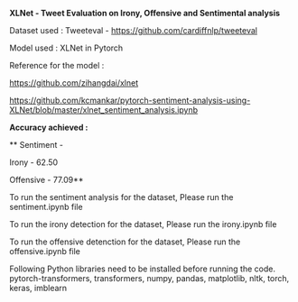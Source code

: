 **XLNet - Tweet Evaluation on Irony, Offensive and Sentimental analysis**

Dataset used : Tweeteval - 
https://github.com/cardiffnlp/tweeteval

Model used : XLNet in Pytorch

Reference for the model : 

https://github.com/zihangdai/xlnet

https://github.com/kcmankar/pytorch-sentiment-analysis-using-XLNet/blob/master/xlnet_sentiment_analysis.ipynb



**Accuracy achieved :**
  
**  Sentiment -
  
  Irony - 62.50
  
  Offensive - 77.09**
  
  To run the sentiment analysis for the dataset, Please run the sentiment.ipynb file
  
  To run the irony detection for the dataset, Please run the irony.ipynb file
  
  To run the offensive detenction for the dataset, Please run the offensive.ipynb file
  
   Following Python libraries need to be installed before running the code.
    pytorch-transformers, 
    transformers, 
    numpy, 
    pandas, 
    matplotlib, 
    nltk, 
    torch, 
    keras, 
    imblearn
    

